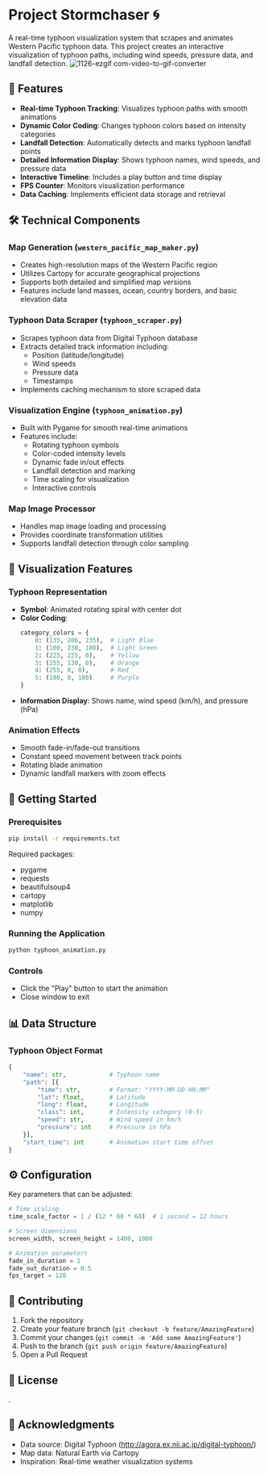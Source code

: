 # Project Stormchaser 🌀

A real-time typhoon visualization system that scrapes and animates Western Pacific typhoon data. This project creates an interactive visualization of typhoon paths, including wind speeds, pressure data, and landfall detection.
![1126-ezgif com-video-to-gif-converter](https://github.com/user-attachments/assets/a9ae5de8-44f1-4b6e-b3fe-61e6ce39eb88)

## 🌟 Features

- **Real-time Typhoon Tracking**: Visualizes typhoon paths with smooth animations
- **Dynamic Color Coding**: Changes typhoon colors based on intensity categories
- **Landfall Detection**: Automatically detects and marks typhoon landfall points
- **Detailed Information Display**: Shows typhoon names, wind speeds, and pressure data
- **Interactive Timeline**: Includes a play button and time display
- **FPS Counter**: Monitors visualization performance
- **Data Caching**: Implements efficient data storage and retrieval

## 🛠 Technical Components

### Map Generation (`western_pacific_map_maker.py`)
- Creates high-resolution maps of the Western Pacific region
- Utilizes Cartopy for accurate geographical projections
- Supports both detailed and simplified map versions
- Features include land masses, ocean, country borders, and basic elevation data

### Typhoon Data Scraper (`typhoon_scraper.py`)
- Scrapes typhoon data from Digital Typhoon database
- Extracts detailed track information including:
  - Position (latitude/longitude)
  - Wind speeds
  - Pressure data
  - Timestamps
- Implements caching mechanism to store scraped data

### Visualization Engine (`typhoon_animation.py`)
- Built with Pygame for smooth real-time animations
- Features include:
  - Rotating typhoon symbols
  - Color-coded intensity levels
  - Dynamic fade in/out effects
  - Landfall detection and marking
  - Time scaling for visualization
  - Interactive controls

### Map Image Processor
- Handles map image loading and processing
- Provides coordinate transformation utilities
- Supports landfall detection through color sampling

## 🎨 Visualization Features

### Typhoon Representation
- **Symbol**: Animated rotating spiral with center dot
- **Color Coding**:
  ```python
  category_colors = {
      0: (135, 206, 235),  # Light Blue
      1: (100, 238, 100),  # Light Green
      2: (225, 225, 0),    # Yellow
      3: (255, 130, 0),    # Orange
      4: (255, 0, 0),      # Red
      5: (180, 0, 180)     # Purple
  }
  ```
- **Information Display**: Shows name, wind speed (km/h), and pressure (hPa)

### Animation Effects
- Smooth fade-in/fade-out transitions
- Constant speed movement between track points
- Rotating blade animation
- Dynamic landfall markers with zoom effects

## 🚀 Getting Started

### Prerequisites
```bash
pip install -r requirements.txt
```

Required packages:
- pygame
- requests
- beautifulsoup4
- cartopy
- matplotlib
- numpy

### Running the Application
   ```python
   python typhoon_animation.py
   ```

### Controls
- Click the "Play" button to start the animation
- Close window to exit

## 📊 Data Structure

### Typhoon Object Format
```python
{
    "name": str,            # Typhoon name
    "path": [{
        "time": str,        # Format: "YYYY-MM-DD HH:MM"
        "lat": float,       # Latitude
        "long": float,      # Longitude
        "class": int,       # Intensity category (0-5)
        "speed": str,       # Wind speed in km/h
        "pressure": int     # Pressure in hPa
    }],
    "start_time": int       # Animation start time offset
}
```

## ⚙️ Configuration

Key parameters that can be adjusted:

```python
# Time scaling
time_scale_factor = 1 / (12 * 60 * 60)  # 1 second = 12 hours

# Screen dimensions
screen_width, screen_height = 1400, 1000

# Animation parameters
fade_in_duration = 1
fade_out_duration = 0.5
fps_target = 120
```

## 🤝 Contributing

1. Fork the repository
2. Create your feature branch (`git checkout -b feature/AmazingFeature`)
3. Commit your changes (`git commit -m 'Add some AmazingFeature'`)
4. Push to the branch (`git push origin feature/AmazingFeature`)
5. Open a Pull Request

## 📝 License

<add license section>.

## 🙏 Acknowledgments

- Data source: Digital Typhoon (http://agora.ex.nii.ac.jp/digital-typhoon/)
- Map data: Natural Earth via Cartopy
- Inspiration: Real-time weather visualization systems
